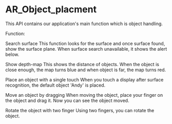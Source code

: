 # AR_Object_placment

This API contains our application's main function which is object handling.

Function:

Search surface
This function looks for the surface and once surface found, show the surface plane. When surface search unavailable, it shows the alert below.

Show depth-map
This shows the distance of objects. When the object is close enough, the map turns blue and when object is far, the map turns red.

Place an object with a single touch
When you touch a display after surface recognition, the default object 'Andy' is placed.

Move an object by dragging
When moving the object, place your finger on the object and drag it. Now you can see the object moved.

Rotate the object with two finger
Using two fingers, you can rotate the object.
